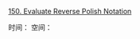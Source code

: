 [150. Evaluate Reverse Polish Notation](https://leetcode.com/problems/evaluate-reverse-polish-notation/)


时间：
空间：
```python

```